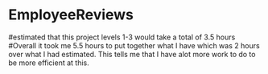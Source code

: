 # EmployeeReviews
#estimated that this project levels 1-3 would take a total of 3.5 hours
#Overall it took me 5.5 hours to put together what I have which was 2 hours over what I had estimated. This tells me that I have alot more work to do to be more efficient at this. 
